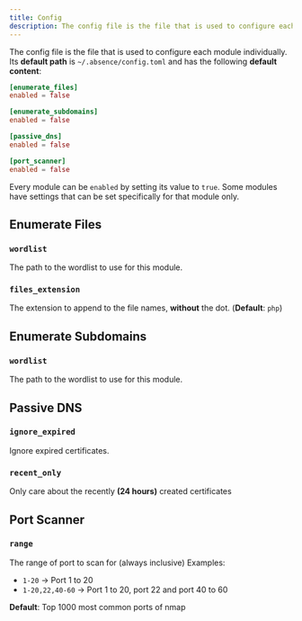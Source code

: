 ```yaml
---
title: Config
description: The config file is the file that is used to configure each module individually.
---
```


The config file is the file that is used to configure each module individually. Its **default path** is `~/.absence/config.toml` and has the following **default content**:

```toml
[enumerate_files]
enabled = false

[enumerate_subdomains]
enabled = false

[passive_dns]
enabled = false

[port_scanner]
enabled = false
```

Every module can be `enabled` by setting its value to `true`. Some modules have settings that can be set specifically for that module only.

## Enumerate Files

### `wordlist`

The path to the wordlist to use for this module.

### `files_extension`

The extension to append to the file names, **without** the dot. (**Default**: `php`)

## Enumerate Subdomains

### `wordlist`

The path to the wordlist to use for this module.

## Passive DNS

### `ignore_expired`

Ignore expired certificates.

### `recent_only`

Only care about the recently **(24 hours)** created certificates

## Port Scanner

### `range`

The range of port to scan for (always inclusive)
Examples:

- `1-20` -> Port 1 to 20
- `1-20,22,40-60` -> Port 1 to 20, port 22 and port 40 to 60

**Default**: Top 1000 most common ports of nmap
